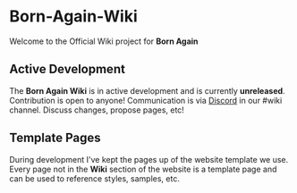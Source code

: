 # Born-Again-Wiki

Welcome to the Official Wiki project for **Born Again**

## Active Development

The **Born Again Wiki** is in active development and is currently **unreleased**. Contribution is open to anyone! Communication is via [Discord](https://discord.gg/bornagain) in our #wiki channel. Discuss changes, propose pages, etc!

## Template Pages

During development I've kept the pages up of the website template we use. Every page not in the **Wiki** section of the website is a template page and can be used to reference styles, samples, etc.
